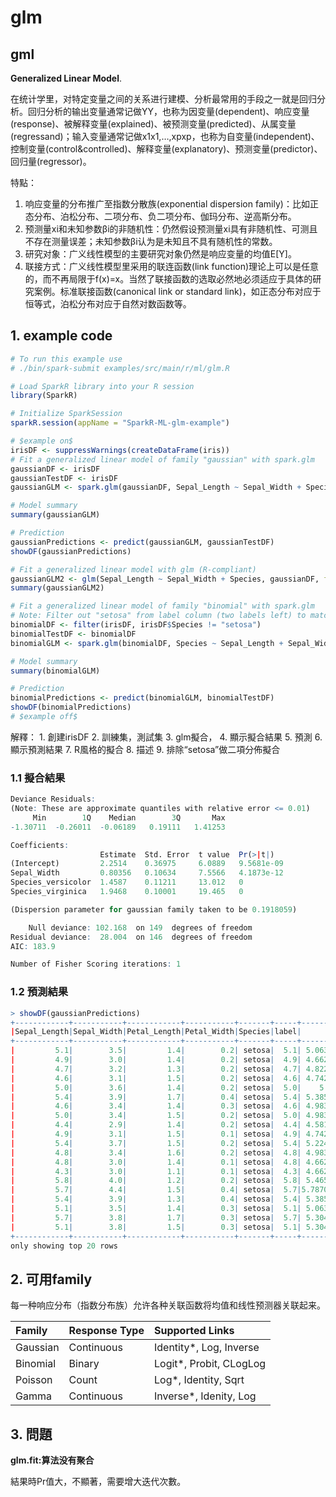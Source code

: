 # glm

## gml

**Generalized Linear Model**.

在统计学里，对特定变量之间的关系进行建模、分析最常用的手段之一就是回归分析。回归分析的输出变量通常记做YY，也称为因变量\(dependent\)、响应变量\(response\)、被解释变量\(explained\)、被预测变量\(predicted\)、从属变量\(regressand\)；输入变量通常记做x1x1,…,xpxp，也称为自变量\(independent\)、控制变量\(control&controlled\)、解释变量\(explanatory\)、预测变量\(predictor\)、回归量\(regressor\)。

特點：

1. 响应变量的分布推广至指数分散族\(exponential dispersion family\)：比如正态分布、泊松分布、二项分布、负二项分布、伽玛分布、逆高斯分布。
2. 预测量xi和未知参数βi的非随机性：仍然假设预测量xi具有非随机性、可测且不存在测量误差；未知参数βi认为是未知且不具有随机性的常数。
3. 研究对象：广义线性模型的主要研究对象仍然是响应变量的均值E\[Y\]。
4. 联接方式：广义线性模型里采用的联连函数\(link function\)理论上可以是任意的，而不再局限于f\(x\)=x。当然了联接函数的选取必然地必须适应于具体的研究案例。标准联接函数\(canonical link or standard link\)，如正态分布对应于恒等式，泊松分布对应于自然对数函数等。

## 1. example code

```r
# To run this example use
# ./bin/spark-submit examples/src/main/r/ml/glm.R

# Load SparkR library into your R session
library(SparkR)

# Initialize SparkSession
sparkR.session(appName = "SparkR-ML-glm-example")

# $example on$
irisDF <- suppressWarnings(createDataFrame(iris))
# Fit a generalized linear model of family "gaussian" with spark.glm
gaussianDF <- irisDF
gaussianTestDF <- irisDF
gaussianGLM <- spark.glm(gaussianDF, Sepal_Length ~ Sepal_Width + Species, family = "gaussian")

# Model summary
summary(gaussianGLM)

# Prediction
gaussianPredictions <- predict(gaussianGLM, gaussianTestDF)
showDF(gaussianPredictions)

# Fit a generalized linear model with glm (R-compliant)
gaussianGLM2 <- glm(Sepal_Length ~ Sepal_Width + Species, gaussianDF, family = "gaussian")
summary(gaussianGLM2)

# Fit a generalized linear model of family "binomial" with spark.glm
# Note: Filter out "setosa" from label column (two labels left) to match "binomial" family.
binomialDF <- filter(irisDF, irisDF$Species != "setosa")
binomialTestDF <- binomialDF
binomialGLM <- spark.glm(binomialDF, Species ~ Sepal_Length + Sepal_Width, family = "binomial")

# Model summary
summary(binomialGLM)

# Prediction
binomialPredictions <- predict(binomialGLM, binomialTestDF)
showDF(binomialPredictions)
# $example off$
```

解釋： 1. 創建irisDF 2. 訓練集，測試集 3. glm擬合， 4. 顯示擬合結果 5. 預測 6. 顯示預測結果 7. R風格的擬合 8. 描述 9. 排除“setosa”做二項分佈擬合

### 1.1 擬合結果

```r
Deviance Residuals: 
(Note: These are approximate quantiles with relative error <= 0.01)
     Min        1Q    Median        3Q       Max  
-1.30711  -0.26011  -0.06189   0.19111   1.41253  

Coefficients:
                    Estimate  Std. Error  t value  Pr(>|t|)  
(Intercept)         2.2514    0.36975     6.0889   9.5681e-09
Sepal_Width         0.80356   0.10634     7.5566   4.1873e-12
Species_versicolor  1.4587    0.11211     13.012   0         
Species_virginica   1.9468    0.10001     19.465   0         

(Dispersion parameter for gaussian family taken to be 0.1918059)

    Null deviance: 102.168  on 149  degrees of freedom
Residual deviance:  28.004  on 146  degrees of freedom
AIC: 183.9

Number of Fisher Scoring iterations: 1
```

### 1.2 預測結果

```r
> showDF(gaussianPredictions)
+------------+-----------+------------+-----------+-------+-----+------------------+
|Sepal_Length|Sepal_Width|Petal_Length|Petal_Width|Species|label|        prediction|
+------------+-----------+------------+-----------+-------+-----+------------------+
|         5.1|        3.5|         1.4|        0.2| setosa|  5.1| 5.063856384860279|
|         4.9|        3.0|         1.4|        0.2| setosa|  4.9| 4.662075934441676|
|         4.7|        3.2|         1.3|        0.2| setosa|  4.7| 4.822788114609117|
|         4.6|        3.1|         1.5|        0.2| setosa|  4.6| 4.742432024525396|
|         5.0|        3.6|         1.4|        0.2| setosa|  5.0|    5.144212474944|
|         5.4|        3.9|         1.7|        0.4| setosa|  5.4| 5.385280745195162|
|         4.6|        3.4|         1.4|        0.3| setosa|  4.6| 4.983500294776558|
|         5.0|        3.4|         1.5|        0.2| setosa|  5.0| 4.983500294776558|
|         4.4|        2.9|         1.4|        0.2| setosa|  4.4| 4.581719844357954|
|         4.9|        3.1|         1.5|        0.1| setosa|  4.9| 4.742432024525396|
|         5.4|        3.7|         1.5|        0.2| setosa|  5.4| 5.224568565027721|
|         4.8|        3.4|         1.6|        0.2| setosa|  4.8| 4.983500294776558|
|         4.8|        3.0|         1.4|        0.1| setosa|  4.8| 4.662075934441676|
|         4.3|        3.0|         1.1|        0.1| setosa|  4.3| 4.662075934441676|
|         5.8|        4.0|         1.2|        0.2| setosa|  5.8| 5.465636835278883|
|         5.7|        4.4|         1.5|        0.4| setosa|  5.7|5.7870611956137665|
|         5.4|        3.9|         1.3|        0.4| setosa|  5.4| 5.385280745195162|
|         5.1|        3.5|         1.4|        0.3| setosa|  5.1| 5.063856384860279|
|         5.7|        3.8|         1.7|        0.3| setosa|  5.7| 5.304924655111442|
|         5.1|        3.8|         1.5|        0.3| setosa|  5.1| 5.304924655111442|
+------------+-----------+------------+-----------+-------+-----+------------------+
only showing top 20 rows
```

## 2. 可用family

每一种响应分布（指数分布族）允许各种关联函数将均值和线性预测器关联起来。

| Family | Response Type | Supported Links |
| :--- | :--- | :--- |
| Gaussian | Continuous | Identity\*, Log, Inverse |
| Binomial | Binary | Logit\*, Probit, CLogLog |
| Poisson | Count | Log\*, Identity, Sqrt |
| Gamma | Continuous | Inverse\*, Idenity, Log |

## 3. 問題

**glm.fit:算法没有聚合** 

結果時Pr值大，不顯著，需要增大迭代次數。

